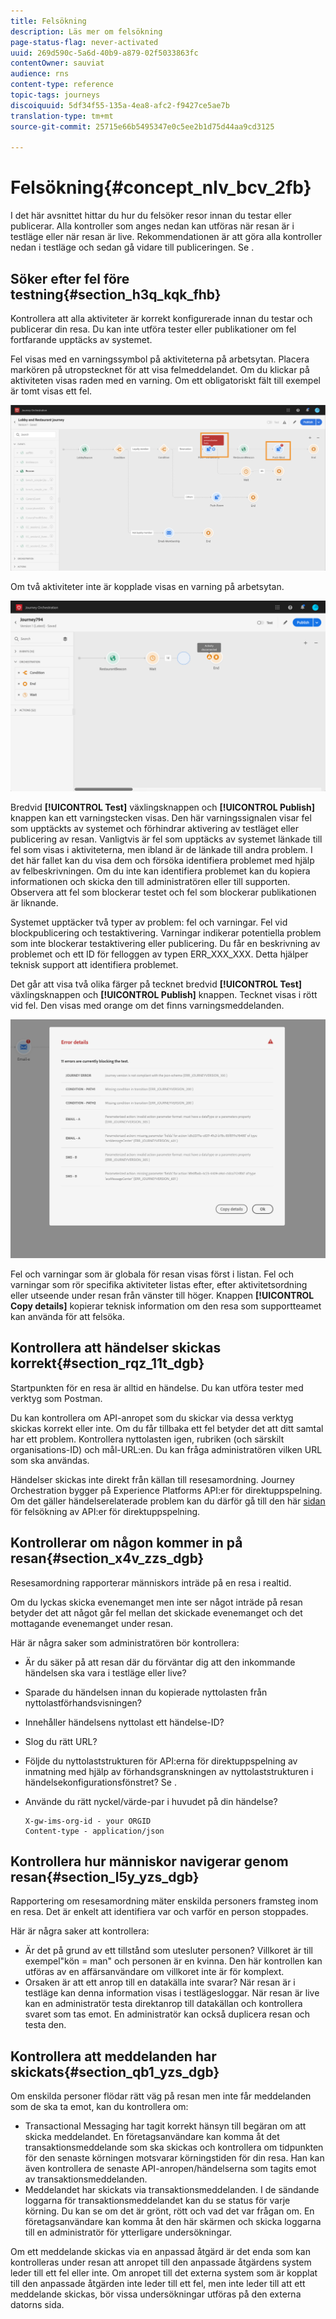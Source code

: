 ```yaml
---
title: Felsökning
description: Läs mer om felsökning
page-status-flag: never-activated
uuid: 269d590c-5a6d-40b9-a879-02f5033863fc
contentOwner: sauviat
audience: rns
content-type: reference
topic-tags: journeys
discoiquuid: 5df34f55-135a-4ea8-afc2-f9427ce5ae7b
translation-type: tm+mt
source-git-commit: 25715e66b5495347e0c5ee2b1d75d44aa9cd3125

---
```



# Felsökning{#concept_nlv_bcv_2fb}

I det här avsnittet hittar du hur du felsöker resor innan du testar eller publicerar. Alla kontroller som anges nedan kan utföras när resan är i testläge eller när resan är live. Rekommendationen är att göra alla kontroller nedan i testläge och sedan gå vidare till publiceringen. Se [](../building-journeys/testing-the-journey.md).

## Söker efter fel före testning{#section_h3q_kqk_fhb}

Kontrollera att alla aktiviteter är korrekt konfigurerade innan du testar och publicerar din resa. Du kan inte utföra tester eller publikationer om fel fortfarande upptäcks av systemet.

Fel visas med en varningssymbol på aktiviteterna på arbetsytan. Placera markören på utropstecknet för att visa felmeddelandet. Om du klickar på aktiviteten visas raden med en varning. Om ett obligatoriskt fält till exempel är tomt visas ett fel.

![](../assets/journey63.png)

Om två aktiviteter inte är kopplade visas en varning på arbetsytan.

![](../assets/canvas-disconnected.png)

Bredvid **[!UICONTROL Test]** växlingsknappen och **[!UICONTROL Publish]** knappen kan ett varningstecken visas. Den här varningssignalen visar fel som upptäckts av systemet och förhindrar aktivering av testläget eller publicering av resan. Vanligtvis är fel som upptäcks av systemet länkade till fel som visas i aktiviteterna, men ibland är de länkade till andra problem. I det här fallet kan du visa dem och försöka identifiera problemet med hjälp av felbeskrivningen. Om du inte kan identifiera problemet kan du kopiera informationen och skicka den till administratören eller till supporten. Observera att fel som blockerar testet och fel som blockerar publikationen är liknande.

Systemet upptäcker två typer av problem: fel och varningar. Fel vid blockpublicering och testaktivering. Varningar indikerar potentiella problem som inte blockerar testaktivering eller publicering. Du får en beskrivning av problemet och ett ID för felloggen av typen ERR_XXX_XXX. Detta hjälper teknisk support att identifiera problemet.

Det går att visa två olika färger på tecknet bredvid **[!UICONTROL Test]** växlingsknappen och **[!UICONTROL Publish]** knappen. Tecknet visas i rött vid fel. Den visas med orange om det finns varningsmeddelanden.

![](../assets/journey75.png)

Fel och varningar som är globala för resan visas först i listan. Fel och varningar som rör specifika aktiviteter listas efter, efter aktivitetsordning eller utseende under resan från vänster till höger. Knappen **[!UICONTROL Copy details]** kopierar teknisk information om den resa som supportteamet kan använda för att felsöka.

## Kontrollera att händelser skickas korrekt{#section_rqz_11t_dgb}

Startpunkten för en resa är alltid en händelse. Du kan utföra tester med verktyg som Postman.

Du kan kontrollera om API-anropet som du skickar via dessa verktyg skickas korrekt eller inte. Om du får tillbaka ett fel betyder det att ditt samtal har ett problem. Kontrollera nyttolasten igen, rubriken (och särskilt organisations-ID) och mål-URL:en. Du kan fråga administratören vilken URL som ska användas.

Händelser skickas inte direkt från källan till resesamordning. Journey Orchestration bygger på Experience Platforms API:er för direktuppspelning. Om det gäller händelserelaterade problem kan du därför gå till den här [sidan](https://www.adobe.io/apis/experienceplatform/home/data-ingestion/data-ingestion-services.html#!api-specification/markdown/narrative/technical_overview/streaming_ingest/streaming_ingestion_FAQ.md) för felsökning av API:er för direktuppspelning.

## Kontrollerar om någon kommer in på resan{#section_x4v_zzs_dgb}

Resesamordning rapporterar människors inträde på en resa i realtid.

Om du lyckas skicka evenemanget men inte ser något inträde på resan betyder det att något går fel mellan det skickade evenemanget och det mottagande evenemanget under resan.

Här är några saker som administratören bör kontrollera:

* Är du säker på att resan där du förväntar dig att den inkommande händelsen ska vara i testläge eller live?
* Sparade du händelsen innan du kopierade nyttolasten från nyttolastförhandsvisningen?
* Innehåller händelsens nyttolast ett händelse-ID?
* Slog du rätt URL?
* Följde du nyttolaststrukturen för API:erna för direktuppspelning av inmatning med hjälp av förhandsgranskningen av nyttolaststrukturen i händelsekonfigurationsfönstret? Se [](../event/previewing-the-payload.md).
* Använde du rätt nyckel/värde-par i huvudet på din händelse?

   ```
   X-gw-ims-org-id - your ORGID
   Content-type - application/json
   ```

## Kontrollera hur människor navigerar genom resan{#section_l5y_yzs_dgb}

Rapportering om resesamordning mäter enskilda personers framsteg inom en resa. Det är enkelt att identifiera var och varför en person stoppades.

Här är några saker att kontrollera:

* Är det på grund av ett tillstånd som utesluter personen? Villkoret är till exempel&quot;kön = man&quot; och personen är en kvinna. Den här kontrollen kan utföras av en affärsanvändare om villkoret inte är för komplext.
* Orsaken är att ett anrop till en datakälla inte svarar? När resan är i testläge kan denna information visas i testlägesloggar. När resan är live kan en administratör testa direktanrop till datakällan och kontrollera svaret som tas emot. En administratör kan också duplicera resan och testa den.

## Kontrollera att meddelanden har skickats{#section_qb1_yzs_dgb}

Om enskilda personer flödar rätt väg på resan men inte får meddelanden som de ska ta emot, kan du kontrollera om:

* Transactional Messaging har tagit korrekt hänsyn till begäran om att skicka meddelandet. En företagsanvändare kan komma åt det transaktionsmeddelande som ska skickas och kontrollera om tidpunkten för den senaste körningen motsvarar körningstiden för din resa. Han kan även kontrollera de senaste API-anropen/händelserna som tagits emot av transaktionsmeddelanden.
* Meddelandet har skickats via transaktionsmeddelanden. I de sändande loggarna för transaktionsmeddelandet kan du se status för varje körning. Du kan se om det är grönt, rött och vad det var frågan om. En företagsanvändare kan komma åt den här skärmen och skicka loggarna till en administratör för ytterligare undersökningar.

Om ett meddelande skickas via en anpassad åtgärd är det enda som kan kontrolleras under resan att anropet till den anpassade åtgärdens system leder till ett fel eller inte. Om anropet till det externa system som är kopplat till den anpassade åtgärden inte leder till ett fel, men inte leder till att ett meddelande skickas, bör vissa undersökningar utföras på den externa datorns sida.

